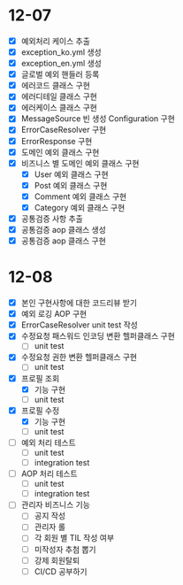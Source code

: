 # 12-07
- [x] 예외처리 케이스 추출
- [x] exception_ko.yml 생성
- [x] exception_en.yml 생성
- [x] 글로벌 예외 핸들러 등록
- [x] 에러코드 클래스 구현
- [x] 에러디테일 클래스 구현
- [x] 에러케이스 클래스 구현
- [x] MessageSource 빈 생성 Configuration 구현
- [x] ErrorCaseResolver 구현
- [x] ErrorResponse 구현
- [x] 도메인 예외 클래스 구현
- [x] 비즈니스 별 도메인 예외 클래스 구현
  - [x] User 예외 클래스 구현
  - [x] Post 예외 클래스 구현
  - [x] Comment 예외 클래스 구현
  - [x] Category 예외 클래스 구현
- [x] 공통검증 사항 추출
- [x] 공통검증 aop 클래스 생성
- [x] 공통검증 aop 클래스 구현

# 12-08
- [x] 본인 구현사항에 대한 코드리뷰 받기
- [x] 예외 로깅 AOP 구현
- [x] ErrorCaseResolver unit test 작성
- [x] 수정요청 패스워드 인코딩 변환 헬퍼클래스 구현
  - [ ] unit test
- [x] 수정요청 권한 변환 헬퍼클래스 구현
  - [ ] unit test
- [x] 프로필 조회 
  - [x] 기능 구현
  - [ ] unit test
- [x] 프로필 수정
  - [x] 기능 구현
  - [ ] unit test
- [ ] 예외 처리 테스트
  - [ ] unit test
  - [ ] integration test
- [ ] AOP 처리 테스트
  - [ ] unit test
  - [ ] integration test
- [ ] 관리자 비즈니스 기능
  - [ ] 공지 작성
  - [ ] 관리자 롤
  - [ ] 각 회원 별 TIL 작성 여부
  - [ ] 미작성자 추첨 뽑기
  - [ ] 강제 회원탈퇴
  - [ ] CI/CD 공부하기
